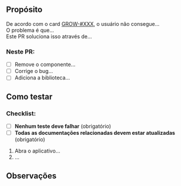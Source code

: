 <!--- O título do PR deve seguir o padrão: GROW-#XXX - resumo da tarefa  -->
<!--- Onde #XXX representa o ID do card relacionado ao PR no Board de Projects do Github -->

## Propósito
<!--- Descreva suas mudanças em detalhes, explique as motivações e as soluções adotadas -->
De acordo com o card [GROW-#XXX](https://github.com/marcos-nunes-dev/Grow-Roadmaps/issues/XXX), o usuário não consegue...  
O problema é que...  
Este PR soluciona isso através de...

### Neste PR: <!-- Complete com informações REAIS -->

<!--- Liste aqui as mudanças mais importantes que foram feitas -->
- [ ] Remove o componente...
- [ ] Corrige o bug...
- [ ] Adiciona a biblioteca...

## Como testar

### Checklist:

- [ ] **Nenhum teste deve falhar** (obrigatório)
- [ ] **Todas as documentações relacionadas devem estar atualizadas** (obrigatório)

<!--- Por favor descreva detalhadamente como testar suas mudanças. -->
<!--- Inclua detalhes do seu ambiente de teste e como executá-lo -->
<!--- Verifique como suas mudanças afetam outras áreas do projeto, etc. -->

1. Abra o aplicativo...
2. ...

## Observações <!-- opcional -->

<!--- Você precisa informar algum ponto de atenção? Seu código precisa de merges do backend antes de ser feito o deploy? --->
<!--- O projeto precisa ser testado em dispositivos reais? Você tem instruções específicas para o deploy? -->
